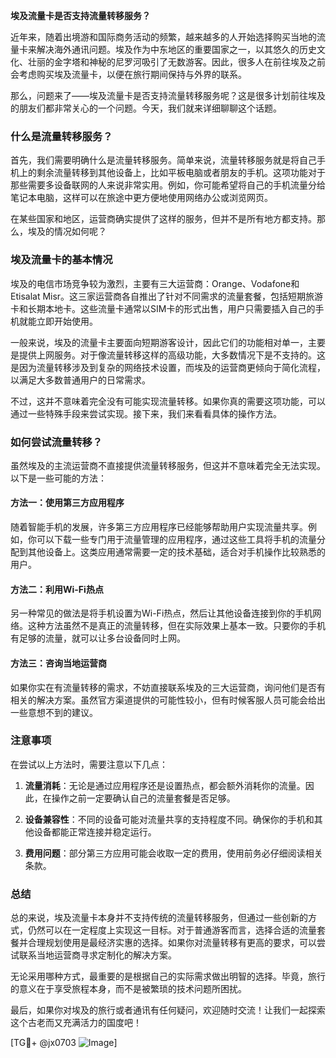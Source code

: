 **埃及流量卡是否支持流量转移服务？**

近年来，随着出境游和国际商务活动的频繁，越来越多的人开始选择购买当地的流量卡来解决海外通讯问题。埃及作为中东地区的重要国家之一，以其悠久的历史文化、壮丽的金字塔和神秘的尼罗河吸引了无数游客。因此，很多人在前往埃及之前会考虑购买埃及流量卡，以便在旅行期间保持与外界的联系。

那么，问题来了——埃及流量卡是否支持流量转移服务呢？这是很多计划前往埃及的朋友们都非常关心的一个问题。今天，我们就来详细聊聊这个话题。

### 什么是流量转移服务？

首先，我们需要明确什么是流量转移服务。简单来说，流量转移服务就是将自己手机上的剩余流量转移到其他设备上，比如平板电脑或者朋友的手机。这项功能对于那些需要多设备联网的人来说非常实用。例如，你可能希望将自己的手机流量分给笔记本电脑，这样可以在旅途中更方便地使用网络办公或浏览网页。

在某些国家和地区，运营商确实提供了这样的服务，但并不是所有地方都支持。那么，埃及的情况如何呢？

### 埃及流量卡的基本情况

埃及的电信市场竞争较为激烈，主要有三大运营商：Orange、Vodafone和Etisalat Misr。这三家运营商各自推出了针对不同需求的流量套餐，包括短期旅游卡和长期本地卡。这些流量卡通常以SIM卡的形式出售，用户只需要插入自己的手机就能立即开始使用。

一般来说，埃及的流量卡主要面向短期游客设计，因此它们的功能相对单一，主要是提供上网服务。对于像流量转移这样的高级功能，大多数情况下是不支持的。这是因为流量转移涉及到复杂的网络技术设置，而埃及的运营商更倾向于简化流程，以满足大多数普通用户的日常需求。

不过，这并不意味着完全没有可能实现流量转移。如果你真的需要这项功能，可以通过一些特殊手段来尝试实现。接下来，我们来看看具体的操作方法。

### 如何尝试流量转移？

虽然埃及的主流运营商不直接提供流量转移服务，但这并不意味着完全无法实现。以下是一些可能的方法：

#### 方法一：使用第三方应用程序

随着智能手机的发展，许多第三方应用程序已经能够帮助用户实现流量共享。例如，你可以下载一些专门用于流量管理的应用程序，通过这些工具将手机的流量分配到其他设备上。这类应用通常需要一定的技术基础，适合对手机操作比较熟悉的用户。

#### 方法二：利用Wi-Fi热点

另一种常见的做法是将手机设置为Wi-Fi热点，然后让其他设备连接到你的手机网络。这种方法虽然不是真正的流量转移，但在实际效果上基本一致。只要你的手机有足够的流量，就可以让多台设备同时上网。

#### 方法三：咨询当地运营商

如果你实在有流量转移的需求，不妨直接联系埃及的三大运营商，询问他们是否有相关的解决方案。虽然官方渠道提供的可能性较小，但有时候客服人员可能会给出一些意想不到的建议。

### 注意事项

在尝试以上方法时，需要注意以下几点：

1. **流量消耗**：无论是通过应用程序还是设置热点，都会额外消耗你的流量。因此，在操作之前一定要确认自己的流量套餐是否足够。
   
2. **设备兼容性**：不同的设备可能对流量共享的支持程度不同。确保你的手机和其他设备都能正常连接并稳定运行。

3. **费用问题**：部分第三方应用可能会收取一定的费用，使用前务必仔细阅读相关条款。

### 总结

总的来说，埃及流量卡本身并不支持传统的流量转移服务，但通过一些创新的方式，仍然可以在一定程度上实现这一目标。对于普通游客而言，选择合适的流量套餐并合理规划使用是最经济实惠的选择。如果你对流量转移有更高的要求，可以尝试联系当地运营商寻求定制化的解决方案。

无论采用哪种方式，最重要的是根据自己的实际需求做出明智的选择。毕竟，旅行的意义在于享受旅程本身，而不是被繁琐的技术问题所困扰。

最后，如果你对埃及的旅行或者通讯有任何疑问，欢迎随时交流！让我们一起探索这个古老而又充满活力的国度吧！

[TG💪+ @jx0703 ![Image](https://github.com/user-attachments/assets/dbca1d08-cadb-493c-b0ec-ad6f7a83f270)]